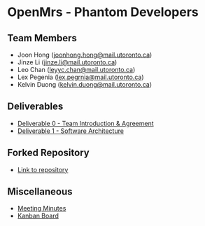 # OpenMrs - Phantom Developers


## Team Members
* Joon Hong (joonhong.hong@mail.utoronto.ca)
* Jinze Li (jinze.li@mail.utoronto.ca)
* Leo Chan (leyyc.chan@mail.utoronto.ca)
* Lex Pegenia (lex.pegrnia@mail.utoronto.ca)
* Kelvin Duong (kelvin.duong@mail.utoronto.ca)

## Deliverables
- [Deliverable 0 - Team Introduction & Agreement](https://github.com/CSCD01/team_11-project/blob/master/deliverable_0/Team%2011%20deliverable%200.pdf)
- [Deliverable 1 - Software Architecture](https://github.com/CSCD01/team_11-project/blob/master/deliverable_1/Team_11_D1.pdf)

## Forked Repository
- [Link to repository](https://github.com/Leochan6/openmrs-core)

## Miscellaneous 
- [Meeting Minutes](https://docs.google.com/document/d/18i2amC5pFEpyhYyK_gXGvpbLL92F1a5CzyyWwZSBtyw/edit#heading=h.vdg78os0zp80)
- [Kanban Board](https://trello.com/b/yf8sGLys/team11-kanban-board)
